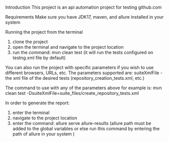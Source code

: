 Introduction
This project is an api automation project for testing github.com


Requirements
Make sure you have JDK17, maven, and allure installed in your system

Running the project from the terminal
1. clone the project
2. open the terminal and navigate to the project location
3. run the command: mvn clean test (it will run the tests configured on testng.xml file by default)

You can also run the project with specific parameters if you wish to use different browsers, URLs, etc.
The parameters supported are: 
suiteXmlFile - the xml file of the desired tests (repository_creation_tests.xml, etc.)


The command to use with any of the parameters above for example is:
mvn clean test -DsuiteXmlFile=suite_files/create_repository_tests.xml


In order to generate the report:
1. enter the terminal
2. navigate to the project location
3. enter the command: allure serve allure-results (allure path must be added to the global variables or else run this command by entering the path of allure in your system )





